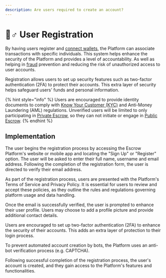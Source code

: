 ```yaml
---
description: Are users required to create an account?
---
```


# 🦸♂ User Registration

By having users register and [connect wallets](../crypto-escrow/cross-chain.md), the Platform can associate transactions with specific individuals. This system helps enhance the security of the Platform and provides a level of accountability. As well as helping in [fraud](../../resources/glossary.md#fraud) prevention and reducing the risk of unauthorized access to user accounts.

Registration allows users to set up security features such as two-factor authentication (2FA) to protect their accounts. This extra layer of security helps safeguard users' funds and personal information.

{% hint style="info" %}
Users are encouraged to provide identity documents to comply with [Know Your Customer (KYC)](kyc-verification.md) and Anti-Money Laundering (AML) regulations. Unverified users will be limited to only participating in [Private Escrow](../crypto-escrow/anonymity.md#private-escrow), so they can not initiate or engage in [Public Escrow](../crypto-escrow/anonymity.md#public-escrow).
{% endhint %}

## Implementation

The user begins the registration process by accessing the Escrow Platform's website or mobile app and locating the "Sign Up" or "Register" option. The user will be asked to enter their full name, username and email address. Following the completion of the registration form, the user is directed to verify their email address.

As part of the registration process, users are presented with the Platform's Terms of Service and Privacy Policy. It is essential for users to review and accept these policies, as they outline the rules and regulations governing platform usage and data handling.

Once the email is successfully verified, the user is prompted to enhance their user profile. Users may choose to add a profile picture and provide additional contact details.

Users are encouraged to set up two-factor authentication (2FA) to enhance the security of their accounts. This adds an extra layer of protection to their login process.

To prevent automated account creation by bots, the Platform uses an anti-bot verification process (e.g. CAPTCHA).

Following successful completion of the registration process, the user's account is created, and they gain access to the Platform's features and functionalities.
